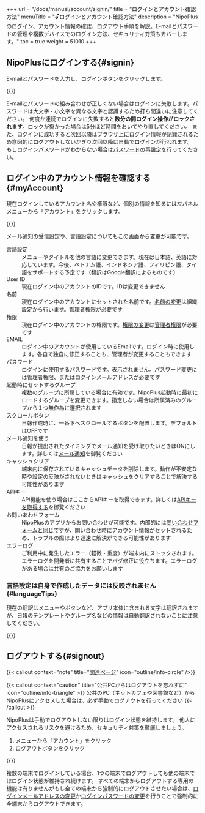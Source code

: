 +++
url = "/docs/manual/account/signin/"
title = "ログインとアカウント確認方法"
menuTitle = "🔓ログインとアカウント確認方法"
description = "NipoPlusのログイン、アカウント情報の確認、ログアウト手順を解説。E-mailとパスワードの管理や複数デバイスでのログイン方法、セキュリティ対策もカバーします。"
toc = true
weight = 51010
+++

## NipoPlusにログインする{#signin}

E-mailとパスワードを入力し、ログインボタンをクリックします。

{{<icatch filename="img/signin" msg="E-mailとパスワードを入力してログインします">}}

E-mailとパスワードの組み合わせが正しくない場合はログインに失敗します。パスワードは大文字・小文字を異なる文字と認識するため打ち間違いに注意してください。
何度か連続でログインに失敗すると**数分の間ログイン操作がロックされます**。ロックが掛かった場合は5分ほど時間をおいてやり直してください。
また、ログインに成功すると次回以降はブラウザ上にログイン情報が記録されるため意図的にログアウトしないかぎり次回以降は自動でログインが行われます。
もしログインパスワードがわからない場合は[パスワードの再設定](/docs/manual/account/email/#password)を行ってください。

## ログイン中のアカウント情報を確認する{#myAccount}

現在ログインしているアカウント名や権限など、個別の情報を知るには左パネルメニューから「アカウント」をクリックします。

{{<icatch filename="img/account" msg="左メニューから「アカウント」をクリックしてログインE-mailや権限を確認できます">}}

メール通知の受信設定や、言語設定についてもこの画面から変更が可能です。

<dl class="basic">
<dt>言語設定</dt>
<dd>メニューやタイトルを他の言語に変更できます。現在は日本語、英語に対応しています。今後、ベトナム語、インドネシア語、フィリピン語、タイ語をサポートする予定です（翻訳はGoogle翻訳によるものです）</dd>
<dt>User ID</dt>
<dd>現在ログイン中のアカウントのIDです。IDは変更できません</dd>
<dt>名前</dt>
<dd>現在ログイン中のアカウントにセットされた名前です。<a href="/docs/setup/staff-global/manage/#change_staff_data">名前の変更</a>は組織設定から行います。<a href="/docs/setup/staff-global/rank/">管理者権限</a>が必要です</dd>
<dt>権限</dt>
<dd>現在ログイン中のアカウントの権限です。<a href="/docs/setup/staff-global/manage/#change_staff_data">権限の変更</a>は<a href="/docs/setup/staff-global/rank/">管理者権限</a>が必要です</dd>
<dt>EMAIL</dt>
<dd>ログイン中のアカウントが使用しているEmailです。ログイン時に使用します。各自で独自に修正することも、管理者が変更することもできます</dd>
<dt>パスワード</dt>
<dd>ログインに使用するパスワードです。表示されません。パスワード変更には管理者権限、またはログインメールアドレスが必要です</dd>
<dt>起動時にセットするグループ</dt>
<dd>複数のグループに所属している場合に有効です。NipoPlus起動時に最初にロードするグループを変更できます。指定しない場合は所属済みのグループから１つ無作為に選択されます</dd>
<dt>スクロールボタン</dt>
<dd>日報作成時に、一番下へスクロールするボタンを配置します。デフォルトはOFFです</dd>
<dt>メール通知を使う</dt>
<dd>日報が提出されたタイミングでメール通知を受け取りたいときはONにします。詳しくは<a href="/docs/manual/utils/notice/#email">メール通知</a>を御覧ください</dd>
<dt>キャッシュクリア</dt>
<dd>端末内に保存されているキャッシュデータを削除します。動作が不安定な時や設定の反映がされないときはキャッシュをクリアすることで解決する可能性があります</dd>
<dt>APIキー</dt>
<dd>API機能を使う場合はここからAPIキーを取得できます。詳しくは<a href="/docs/manual/api/key/">APIキーを取得する</a>を御覧ください</dd>
<dt>お問いあわせフォーム</dt>
<dd>NipoPlusのアプリからお問い合わせが可能です。内部的には<a href="/others/inquery/">問い合わせフォームと同じ</a>ですが、問い合わせ時にアカウント情報がセットされるため、トラブルの際はより迅速に解決ができる可能性があります</dd>
<dt>エラーログ</dt>
<dd>ご利用中に発生したエラー（軽微・重度）が端末内にストックされます。エラーログを開発者に共有することでバグ修正に役立ちます。エラーログがある場合は共有のご協力をお願いします</dd>
</dl>

### 言語設定は自身で作成したデータには反映されません{#languageTips}

現在の翻訳はメニューやボタンなど、アプリ本体に含まれる文字は翻訳されますが、日報のテンプレートやグループ名などの情報は自動翻訳されないことに注意してください。

{{<icatch filename="img/i18n" msg="ボタンやメニューは翻訳されますが自作の項目は翻訳されません">}}

## ログアウトする{#signout}

{{< callout context="note" title="[関連ページ](/reverse-lookup/account/signout)" icon="outline/info-circle" />}}

{{< callout context="caution" title="公共PCからはログアウトを忘れずに" icon="outline/info-triangle" >}}
公共のPC（ネットカフェや図書館など）からNipoPlusにアクセスした場合は、必ず手動でログアウトを行ってください
{{< /callout >}}

NipoPlusは手動でログアウトしない限りはログイン状態を維持します。
他人にアクセスされるリスクを避けるため、セキュリティ対策を徹底しましょう。

1. メニューから「アカウント」をクリック
2. ログアウトボタンをクリック

{{<icatch filename="img/signout" msg="ログアウトするにはアカウント＞ログアウトの順にクリック!" alice="here">}}

複数の端末でログインしている場合、1つの端末でログアウトしても他の端末ではログイン状態が維持され続けます。
すべての端末からログアウトする専用の機能は有りませんがもし全ての端末から強制的にログアウトさせたい場合は、[ログインメールアドレスの変更](/docs/manual/account/email/)か[ログインパスワードの変更](/docs/manual/account/email/#password)を行うことで強制的に全端末からログアウトできます。
